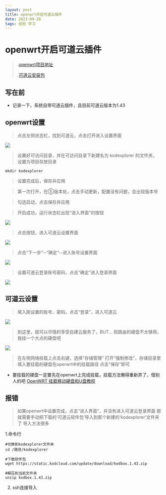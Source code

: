 ```yaml
---
layout: post
title: openwrt开启可道云插件
date: 2023-09-20 
tags: 经验 学习    
---
```


# openwrt开启可道云插件
>.[openwrt项目地址](https://github.com/xuanranran/OpenWRT-X86_64)
>
>.[可道云安装包](https://static.kodcloud.com/update/download/kodbox.1.43.zip)

## 写在前
* 记录一下，系统自带可道云插件，且目前可道云版本为1.43 

## openwrt设置
>点击左侧状态栏，找到可道云，点击打开进入设置界面

![](/images/posts/github/openwrt设置界面.jpg)

>设置好可访问目录，并在可访问目录下新建名为 kodexplorer 的文件夹，设置为项目存放目录

```lunix
mkdir kodexplorer
```
>设置完成后，保存并应用

>第一次打开，在⑤版本处，点击手动更新，配置没有问题，会出现版本号

>勾选启动，点击保存并应用

>开启成功，运行状态栏出现“进入界面”的按钮

![](/images/posts/github/可道云运行状态.jpg)

>点击按钮，进入可道云设置界面

![](/images/posts/github/可道云系统安装设置界面.jpg)

>点击“下一步”--“确定”--进入账号设置界面

![](./images/posts/github/可道云系统账号设置界面.jpg)

>设置可道云登录账号密码，点击“确定”进入登录界面

![](/images/posts/github/可道云登录界面.jpg)

## 可道云设置
>填入刚设置的账号、密码，点击“登录”，进入可道云

![](./images/posts/github/可道云管理界面.jpg)

>到这里，就可以尽情的享受自建云服务了，BUT...
软路由的硬盘不太够用，我挂一个大点的硬盘吧

![](/images/posts/github/可道云网络挂载硬盘.jpg)

>在左侧网络挂载上点击右键，选择“存储管理”
打开“强制修改”，存储目录里填入要挂载的硬盘在operwrt中的挂载路径
点击“保存”即可

* 要挂载的硬盘一定要先在openwrt上完成挂载，挂载方法懒得重新弄了，借别人的吧
[OpenWRT 挂载移动硬盘和U盘教程](https://opclash.com/article/155.html)


## 报错

>如果openwrt中设置完成，点击“进入界面”，并没有进入可道云登录界面
那就需要手动把下载的‘可道云软件包’导入到那个新建的‘kodexplorer’文件夹了
导入方法很多

1.命令行
```
#切换到kodexplorer文件夹
cd /路径/kodexplorer

#下载软件包
wget https://static.kodcloud.com/update/download/kodbox.1.43.zip

#解压到当前文件夹
unzip kodbox.1.43.zip 
```

2. ssh连接导入
